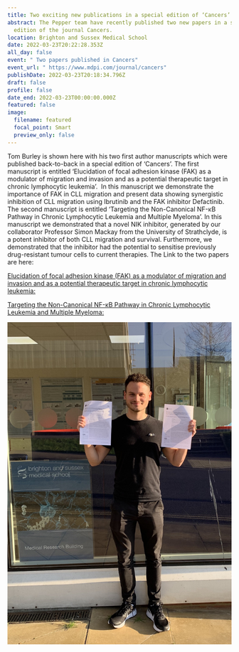 ```yaml
---
title: Two exciting new publications in a special edition of ‘Cancers’
abstract: The Pepper team have recently published two new papers in a special
  edition of the journal Cancers.
location: Brighton and Sussex Medical School
date: 2022-03-23T20:22:28.353Z
all_day: false
event: " Two papers published in Cancers"
event_url: " https://www.mdpi.com/journal/cancers"
publishDate: 2022-03-23T20:18:34.796Z
draft: false
profile: false
date_end: 2022-03-23T00:00:00.000Z
featured: false
image:
  filename: featured
  focal_point: Smart
  preview_only: false
---
```

Tom Burley is shown here with his two first author manuscripts which were published back-to-back in a special edition of ‘Cancers’. The first manuscript is entitled ‘Elucidation of focal adhesion kinase (FAK) as a modulator of migration and invasion and as a potential therapeutic target in chronic lymphocytic leukemia’.  In this manuscript we demonstrate the importance of FAK in CLL migration and present data showing synergistic inhibition of CLL migration using Ibrutinib and the FAK inhibitor Defactinib. The second manuscript is entitled ‘Targeting the Non-Canonical NF-κB Pathway in Chronic Lymphocytic Leukemia and Multiple Myeloma’. In this manuscript we demonstrated that a novel NIK inhibitor, generated by our collaborator Professor Simon Mackay from the University of Strathclyde, is a potent inhibitor of both CLL migration and survival. Furthermore, we demonstrated that the inhibitor had the potential to sensitise previously drug-resistant tumour cells to current therapies. The Link to the two papers are here:

[Elucidation of focal adhesion kinase (FAK) as a modulator of migration and invasion and as a potential therapeutic target in chronic lymphocytic leukemia:](<http://www.pepper.science/FAK paper.pdf>)

[Targeting the Non-Canonical NF-κB Pathway in Chronic Lymphocytic Leukemia and Multiple Myeloma:](<http://www.pepper.science/NIK paper cancers-14-01489.pdf>)

![](unknown-2.jpeg "Tom showing off his two first author manuscripts!")